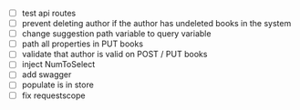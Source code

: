 - [ ] test api routes
- [ ] prevent deleting author if the author has undeleted books in the system
- [ ] change suggestion path variable to query variable
- [ ] path all properties in PUT books
- [ ] validate that author is valid on POST / PUT books
- [ ] inject NumToSelect
- [ ] add swagger
- [ ] populate is in store
- [ ] fix requestscope